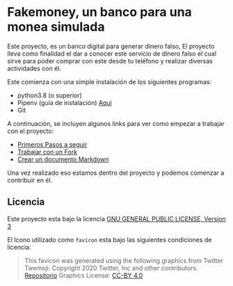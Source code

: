 #  Fakemoney, un banco para una monea simulada

Este proyecto, es un banco digital para generar dinero falso, El proyecto lleva como finalidad el
dar a conocer este servicio de dinero falso el cual sirve para poder comprar con este desde tu teléfono
y realizar diversas actividades con él.

Este comienza con una simple instalación de los siguientes programas:

- python3.8 (o superior)
- Pipenv (guía de instalación) [Aquí]
- Git

[Aquí]:https://github.com/ekiim/fakemoney/wiki/Como-installar-Pipenv

A continuación, se incluyen algunos links para ver como empezar a trabajar con el proyecto:

- [Primeros Pasos a seguir]
- [Trabajar con un Fork]
- [Crear un documento Markdown]


 [Primeros Pasos a seguir]:https://github.com/ekiim/fakemoney/wiki
 [Trabajar con un Fork]:https://github.com/ekiim/fakemoney/wiki/Trabajar-con-un-Fork
 [Crear un documento Markdown]:https://github.com/ekiim/fakemoney/wiki/Crear-un-documento-Markdown

Una vez realizado eso estamos dentro del proyecto y podemos comenzar a contribuir en él.


## Licencia

Este proyecto esta bajo la licencia [GNU GENERAL PUBLIC LICENSE, Version 3](./LICENSE)

El Icono utilizado como `favicon` esta bajo las siguientes condiciones de licencia:

> This favicon was generated using the following graphics from Twitter Twemoji:
> Copyright 2020 Twitter, Inc and other contributors. [Repositorio](https://github.com/twitter/twemoji)
> Graphics License: [CC-BY 4.0](https://creativecommons.org/licenses/by/4.0/)

